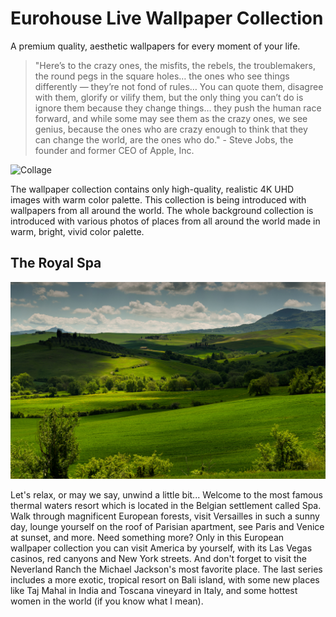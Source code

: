 # Eurohouse Live Wallpaper Collection

A premium quality, aesthetic wallpapers for every moment of your life.

> "Here’s to the crazy ones, the misfits, the rebels, the troublemakers, the round pegs in the square holes… the ones who see things differently — they’re not fond of rules… You can quote them, disagree with them, glorify or vilify them, but the only thing you can’t do is ignore them because they change things… they push the human race forward, and while some may see them as the crazy ones, we see genius, because the ones who are crazy enough to think that they can change the world, are the ones who do." - Steve Jobs, the founder and former CEO of Apple, Inc.

![Collage](https://github.com/eurohouse/mascarpone/blob/main/mascarpone.collage.png?raw=true)

The wallpaper collection contains only high-quality, realistic 4K UHD images with warm color palette. This collection is being introduced with wallpapers from all around the world. The whole background collection is introduced with various photos of places from all around the world made in warm, bright, vivid color palette.

## The Royal Spa

![Collage](https://github.com/eurohouse/mascarpone/blob/main/mascarpone.002.12.png?raw=true)

Let's relax, or may we say, unwind a little bit... Welcome to the most famous thermal waters resort which is located in the Belgian settlement called Spa. Walk through magnificent European forests, visit Versailles in such a sunny day, lounge yourself on the roof of Parisian apartment, see Paris and Venice at sunset, and more. Need something more? Only in this European wallpaper collection you can visit America by yourself, with its Las Vegas casinos, red canyons and New York streets. And don't forget to visit the Neverland Ranch the Michael Jackson's most favorite place. The last series includes a more exotic, tropical resort on Bali island, with some new places like Taj Mahal in India and Toscana vineyard in Italy, and some hottest women in the world (if you know what I mean).

